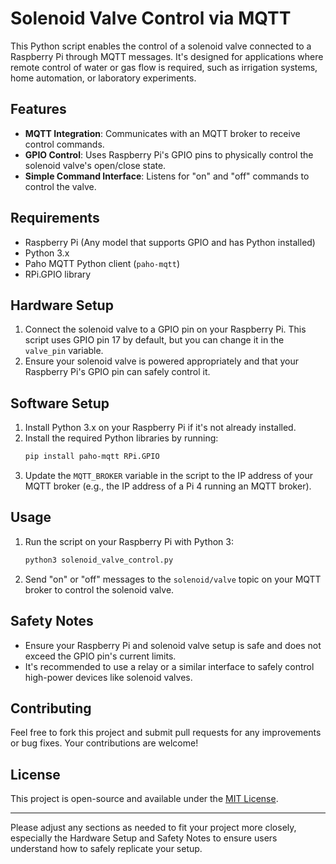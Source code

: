# Solenoid Valve Control via MQTT

This Python script enables the control of a solenoid valve connected to a Raspberry Pi through MQTT messages. It's designed for applications where remote control of water or gas flow is required, such as irrigation systems, home automation, or laboratory experiments.

## Features

- **MQTT Integration**: Communicates with an MQTT broker to receive control commands.
- **GPIO Control**: Uses Raspberry Pi's GPIO pins to physically control the solenoid valve's open/close state.
- **Simple Command Interface**: Listens for "on" and "off" commands to control the valve.

## Requirements

- Raspberry Pi (Any model that supports GPIO and has Python installed)
- Python 3.x
- Paho MQTT Python client (`paho-mqtt`)
- RPi.GPIO library

## Hardware Setup

1. Connect the solenoid valve to a GPIO pin on your Raspberry Pi. This script uses GPIO pin 17 by default, but you can change it in the `valve_pin` variable.
2. Ensure your solenoid valve is powered appropriately and that your Raspberry Pi's GPIO pin can safely control it.

## Software Setup

1. Install Python 3.x on your Raspberry Pi if it's not already installed.
2. Install the required Python libraries by running:
   ```sh
   pip install paho-mqtt RPi.GPIO
   ```
3. Update the `MQTT_BROKER` variable in the script to the IP address of your MQTT broker (e.g., the IP address of a Pi 4 running an MQTT broker).

## Usage

1. Run the script on your Raspberry Pi with Python 3:
   ```sh
   python3 solenoid_valve_control.py
   ```
2. Send "on" or "off" messages to the `solenoid/valve` topic on your MQTT broker to control the solenoid valve.

## Safety Notes

- Ensure your Raspberry Pi and solenoid valve setup is safe and does not exceed the GPIO pin's current limits.
- It's recommended to use a relay or a similar interface to safely control high-power devices like solenoid valves.

## Contributing

Feel free to fork this project and submit pull requests for any improvements or bug fixes. Your contributions are welcome!

## License

This project is open-source and available under the [MIT License](https://opensource.org/licenses/MIT).

---

Please adjust any sections as needed to fit your project more closely, especially the Hardware Setup and Safety Notes to ensure users understand how to safely replicate your setup.
